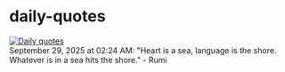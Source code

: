 # daily-quotes
[![Daily quotes](https://github.com/ceepu8/daily-quotes/actions/workflows/daily-quote.yml/badge.svg)](https://github.com/ceepu8/daily-quotes/actions/workflows/daily-quote.yml)<br/>
September 29, 2025 at 02:24 AM: "Heart is a sea, language is the shore. Whatever is in a sea hits the shore." - Rumi
